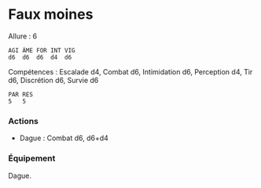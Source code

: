 # Faux moines

Allure : 6

	AGI	ÂME	FOR	INT	VIG
	d6	d6	d6	d4	d6

Compétences : Escalade d4, Combat d6, Intimidation d6, Perception d4, Tir d6, Discrétion d6, Survie d6

	PAR	RES
	5	5

### Actions
- Dague : Combat d6, d6+d4

### Équipement
Dague.

